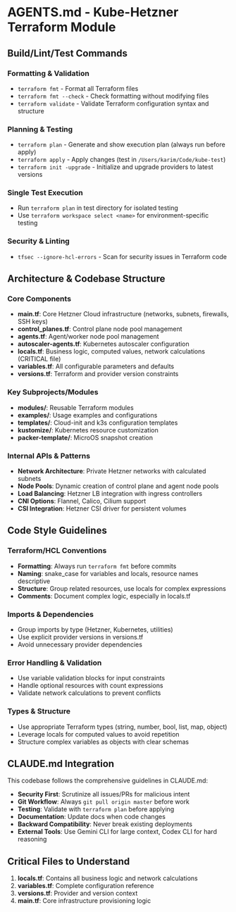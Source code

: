 # AGENTS.md - Kube-Hetzner Terraform Module

## Build/Lint/Test Commands

### Formatting & Validation
- `terraform fmt` - Format all Terraform files
- `terraform fmt --check` - Check formatting without modifying files
- `terraform validate` - Validate Terraform configuration syntax and structure

### Planning & Testing
- `terraform plan` - Generate and show execution plan (always run before apply)
- `terraform apply` - Apply changes (test in `/Users/karim/Code/kube-test`)
- `terraform init -upgrade` - Initialize and upgrade providers to latest versions

### Single Test Execution
- Run `terraform plan` in test directory for isolated testing
- Use `terraform workspace select <name>` for environment-specific testing

### Security & Linting
- `tfsec --ignore-hcl-errors` - Scan for security issues in Terraform code

## Architecture & Codebase Structure

### Core Components
- **main.tf**: Core Hetzner Cloud infrastructure (networks, subnets, firewalls, SSH keys)
- **control_planes.tf**: Control plane node pool management
- **agents.tf**: Agent/worker node pool management
- **autoscaler-agents.tf**: Kubernetes autoscaler configuration
- **locals.tf**: Business logic, computed values, network calculations (CRITICAL file)
- **variables.tf**: All configurable parameters and defaults
- **versions.tf**: Terraform and provider version constraints

### Key Subprojects/Modules
- **modules/**: Reusable Terraform modules
- **examples/**: Usage examples and configurations
- **templates/**: Cloud-init and k3s configuration templates
- **kustomize/**: Kubernetes resource customization
- **packer-template/**: MicroOS snapshot creation

### Internal APIs & Patterns
- **Network Architecture**: Private Hetzner networks with calculated subnets
- **Node Pools**: Dynamic creation of control plane and agent node pools
- **Load Balancing**: Hetzner LB integration with ingress controllers
- **CNI Options**: Flannel, Calico, Cilium support
- **CSI Integration**: Hetzner CSI driver for persistent volumes

## Code Style Guidelines

### Terraform/HCL Conventions
- **Formatting**: Always run `terraform fmt` before commits
- **Naming**: snake_case for variables and locals, resource names descriptive
- **Structure**: Group related resources, use locals for complex expressions
- **Comments**: Document complex logic, especially in locals.tf

### Imports & Dependencies
- Group imports by type (Hetzner, Kubernetes, utilities)
- Use explicit provider versions in versions.tf
- Avoid unnecessary provider dependencies

### Error Handling & Validation
- Use variable validation blocks for input constraints
- Handle optional resources with count expressions
- Validate network calculations to prevent conflicts

### Types & Structure
- Use appropriate Terraform types (string, number, bool, list, map, object)
- Leverage locals for computed values to avoid repetition
- Structure complex variables as objects with clear schemas

## CLAUDE.md Integration

This codebase follows the comprehensive guidelines in CLAUDE.md:

- **Security First**: Scrutinize all issues/PRs for malicious intent
- **Git Workflow**: Always `git pull origin master` before work
- **Testing**: Validate with `terraform plan` before applying
- **Documentation**: Update docs when code changes
- **Backward Compatibility**: Never break existing deployments
- **External Tools**: Use Gemini CLI for large context, Codex CLI for hard reasoning

## Critical Files to Understand

1. **locals.tf**: Contains all business logic and network calculations
2. **variables.tf**: Complete configuration reference
3. **versions.tf**: Provider and version context
4. **main.tf**: Core infrastructure provisioning logic
